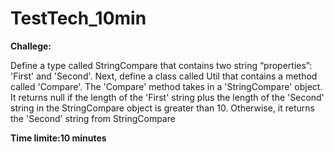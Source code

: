 # TestTech_10min

**Challege:** 

Define a type called StringCompare that contains two string “properties”: 'First' and 'Second'.
Next, define a class called Util that contains a method called 'Compare'.
The 'Compare' method takes in a 'StringCompare' object.
It returns null if the length of the 'First' string plus the length of the 'Second' string in the StringCompare object is greater than 10.
Otherwise, it returns the 'Second' string from StringCompare

**Time limite:10 minutes**